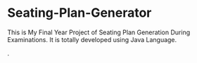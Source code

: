 # Seating-Plan-Generator

This is My Final Year Project of Seating Plan Generation During Examinations. It is totally developed using Java Language.















































































































































.






































